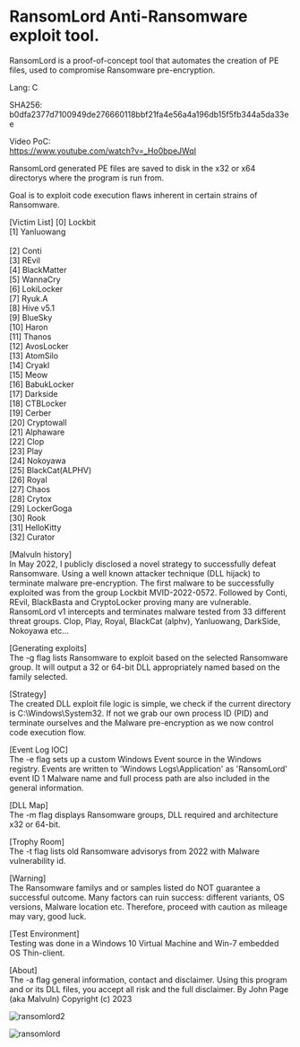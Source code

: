 # RansomLord Anti-Ransomware exploit tool.
RansomLord is a proof-of-concept tool that automates the creation of PE files, used to compromise Ransomware pre-encryption. <br>

Lang: C

SHA256: b0dfa2377d7100949de276660118bbf21fa4e56a4a196db15f5fb344a5da33ee

Video PoC: <br >
https://www.youtube.com/watch?v=_Ho0bpeJWqI

RansomLord generated PE files are saved to disk in the x32 or x64 directorys where the program is run from. <br>


Goal is to exploit code execution flaws inherent in certain strains of Ransomware. <br>  

[Victim List]
[0] Lockbit <br> 
[1] Yanluowang <br>  
[2] Conti <br>
[3] REvil <br> 
[4] BlackMatter <br>
[5] WannaCry <br> 
[6] LokiLocker <br> 
[7] Ryuk.A <br> 
[8] Hive v5.1 <br> 
[9] BlueSky <br> 
[10] Haron <br> 
[11] Thanos <br> 
[12] AvosLocker <br> 
[13] AtomSilo <br> 
[14] Cryakl <br> 
[15] Meow <br> 
[16] BabukLocker <br> 
[17] Darkside <br> 
[18] CTBLocker <br> 
[19] Cerber <br> 
[20] Cryptowall <br> 
[21] Alphaware <br> 
[22] Clop <br> 
[23] Play <br> 
[24] Nokoyawa <br> 
[25] BlackCat(ALPHV) <br> 
[26] Royal <br> 
[27] Chaos <br> 
[28] Crytox <br> 
[29] LockerGoga <br> 
[30] Rook <br> 
[31] HelloKitty <br> 
[32] Curator <br> 

[Malvuln history] <br>
 In May 2022, I publicly disclosed a novel strategy to successfully defeat Ransomware.
 Using a well known attacker technique (DLL hijack) to terminate malware pre-encryption.
 The first malware to be successfully exploited was from the group Lockbit MVID-2022-0572.
 Followed by Conti, REvil, BlackBasta and CryptoLocker proving many are vulnerable.
 RansomLord v1 intercepts and terminates malware tested from 33 different threat groups.
 Clop, Play, Royal, BlackCat (alphv), Yanluowang, DarkSide, Nokoyawa etc...

[Generating exploits] <br>
 The -g flag lists Ransomware to exploit based on the selected Ransomware group.
 It will output a 32 or 64-bit DLL appropriately named based on the family selected.

[Strategy]  <br> 
 The created DLL exploit file logic is simple, we check if the current directory
 is C:\Windows\System32. If not we grab our own process ID (PID) and terminate
 ourselves and the Malware pre-encryption as we now control code execution flow.

[Event Log IOC] <br> 
 The -e flag sets up a custom Windows Event source in the Windows registry.
 Events are written to 'Windows Logs\Application' as 'RansomLord' event ID 1
 Malware name and full process path are also included in the general information.

[DLL Map] <br>
 The -m flag displays Ransomware groups, DLL required and architecture x32 or 64-bit.

[Trophy Room] <br>
 The -t flag lists old Ransomware advisorys from 2022 with Malware vulnerability id.

[Warning] <br>
 The Ransomware familys and or samples listed do NOT guarantee a successful outcome.
 Many factors can ruin success: different variants, OS versions, Malware location etc.
 Therefore, proceed with caution as mileage may vary, good luck.

[Test Environment] <br>
 Testing was done in a Windows 10 Virtual Machine and Win-7 embedded OS Thin-client.

[About] <br>
 The -a flag general information, contact and disclaimer.
 Using this program and or its DLL files, you accept all risk and the full disclaimer.
 By John Page (aka Malvuln) Copyright (c) 2023
 
![ransomlord2](https://github.com/malvuln/RansomLord/assets/75002643/f82c790d-f540-455c-ac64-d91d3bb93919)

![ransomlord](https://github.com/malvuln/RansomLord/assets/75002643/4d9ebabd-3bd0-454d-b9bf-00d075fe0ad9)

